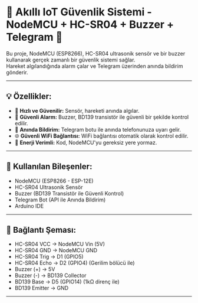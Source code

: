 # 🚀 Akıllı IoT Güvenlik Sistemi - NodeMCU + HC-SR04 + Buzzer + Telegram 🚀

Bu proje, NodeMCU (ESP8266), HC-SR04 ultrasonik sensör ve bir buzzer kullanarak gerçek zamanlı bir güvenlik sistemi sağlar.  
Hareket algılandığında alarm çalar ve Telegram üzerinden anında bildirim gönderir.  

---

## 💡 Özellikler:
- 🚀 **Hızlı ve Güvenilir:** Sensör, hareketi anında algılar.  
- 🔔 **Güvenli Alarm:** Buzzer, BD139 transistör ile güvenli bir şekilde kontrol edilir.  
- 📲 **Anında Bildirim:** Telegram botu ile anında telefonunuza uyarı gelir.  
- 🌐 **Güvenli WiFi Bağlantısı:** WiFi bağlantısı otomatik olarak kontrol edilir.  
- 🔋 **Enerji Verimli:** Kod, NodeMCU'yu gereksiz yere yormaz.  

---

## 📌 Kullanılan Bileşenler:
- NodeMCU (ESP8266 - ESP-12E)  
- HC-SR04 Ultrasonik Sensör  
- Buzzer (BD139 Transistör ile Güvenli Kontrol)  
- Telegram Bot (API ile Anında Bildirim)  
- Arduino IDE  

---

## 📌 Bağlantı Şeması:
- HC-SR04 VCC → NodeMCU Vin (5V)  
- HC-SR04 GND → NodeMCU GND  
- HC-SR04 Trig → D1 (GPIO5)  
- HC-SR04 Echo → D2 (GPIO4) (Gerilim bölücü ile)  
- Buzzer (+) → 5V  
- Buzzer (-) → BD139 Collector  
- BD139 Base → D5 (GPIO14) (1kΩ direnç ile)  
- BD139 Emitter → GND  

---

